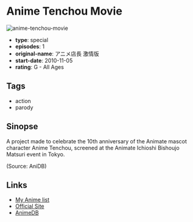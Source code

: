 # Anime Tenchou Movie

![anime-tenchou-movie](https://cdn.myanimelist.net/images/anime/11/27282.jpg)

-   **type**: special
-   **episodes**: 1
-   **original-name**: アニメ店長 激情版
-   **start-date**: 2010-11-05
-   **rating**: G - All Ages

## Tags

-   action
-   parody

## Sinopse

A project made to celebrate the 10th anniversary of the Animate mascot character Anime Tenchou, screened at the Animate Ichioshi Bishoujo Matsuri event in Tokyo.

(Source: AniDB)

## Links

-   [My Anime list](https://myanimelist.net/anime/9861/Anime_Tenchou_Movie)
-   [Official Site](http://www.animate.co.jp/aniten/10th_project01.html)
-   [AnimeDB](http://anidb.info/perl-bin/animedb.pl?show=anime&aid=8063)
